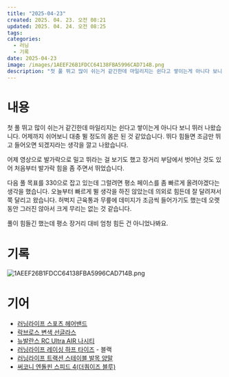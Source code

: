 ```yaml
---
title: "2025-04-23"
created: 2025. 04. 23. 오전 08:21
updated: 2025. 04. 24. 오전 08:25
tags:
categories:
  - 러닝
  - 기록
date: 2025-04-23
image: /images/1AEEF26B1FDCC64138FBA5996CAD714B.png
description: "첫 풀 뛰고 많이 쉬는거 같긴한데 마일리지는 쉰다고 쌓이는게 아니다 보니 뛰러 나왔습니다. 어제까지 쉬어보니 대충 뛸 정도의 몸은 된 것 같았습니다. 뛰다 힘들면 조금만 뛰고 들어오면 되겠지라는 생각을 깔고 나왔습니다. 어제 영상으로 발가락으로 밀고 뛰라는 걸 보기도 했고 장거리 부담에"
---
```

# 내용

첫 풀 뛰고 많이 쉬는거 같긴한데 마일리지는 쉰다고 쌓이는게 아니다 보니 뛰러 나왔습니다. 어제까지 쉬어보니 대충 뛸 정도의 몸은 된 것 같았습니다. 뛰다 힘들면 조금만 뛰고 들어오면 되겠지라는 생각을 깔고 나왔습니다.

어제 영상으로 발가락으로 밀고 뛰라는 걸 보기도 했고 장거리 부담에서 벗어난 것도 있어 처음부터 발가락 힘을 좀 주면서 뛰었습니다.

다음 풀 목표를 330으로 잡고 있는데 그럴려면 평소 페이스를 좀 빠르게 올려야겠다는 생각을 했습니다. 오늘부터 빠르게 뛸 생각을 하진 않았는데 의외로 힘든데 잘 달려져서 쭉 달리고 왔습니다. 허벅지 근육통과 무릎에 데미지가 조금씩 들어가기도 했는데 오랫동안 그러진 않아서 크게 무리는 없는 것 같습니다.

풀이 힘들긴 했는데 평소 장거리 대비 엄청 힘든 건 아니었나봐요.

# 기록

![1AEEF26B1FDCC64138FBA5996CAD714B.png](/images/1AEEF26B1FDCC64138FBA5996CAD714B.png)

# 기어

- [러닝라이프 스포츠 헤어밴드](/posts/러닝라이프-스포츠-헤어밴드)
- [락브로스 변색 선글라스](/posts/락브로스-변색-선글라스)
- [뉴발란스 RC Ultra AIR 나시티](/posts/뉴발란스-rc-ultra-air-나시티)
- [러닝라이프 레이싱 하프 타이즈](/posts/러닝라이프-레이싱-하프-타이즈) - 블랙
- [러닝라이프 트랙션 스테이블 발목 양말](/posts/러닝라이프-트랙션-스테이블-발목-양말)
- [써코니 엔돌핀 스피드 4(더쿼이즈 블루)](/posts/써코니-엔돌핀-스피드-4(더쿼이즈-블루))
